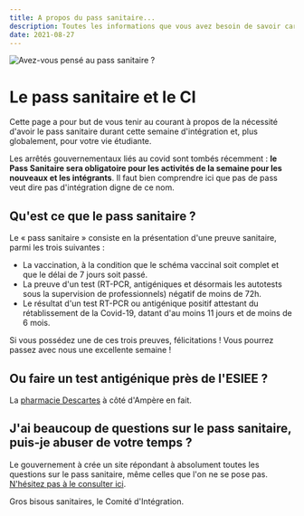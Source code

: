```yaml
---
title: A propos du pass sanitaire...
description: Toutes les informations que vous avez besoin de savoir car l'on ne peut pas y couper non plus
date: 2021-08-27
---
```


![Avez-vous pensé au pass sanitaire ?](/img/pass-party.jpg)

# Le pass sanitaire et le CI

Cette page a pour but de vous tenir au courant à propos de la nécessité d'avoir le pass sanitaire durant cette semaine
d'intégration et, plus globalement, pour votre vie étudiante.

Les arrêtés gouvernementaux liés au covid sont tombés récemment : **le Pass Sanitaire sera obligatoire pour les 
activités de la semaine pour les nouveaux et les intégrants**. Il faut bien comprendre ici que pas de pass veut dire pas d'intégration digne de ce nom.

## Qu'est ce que le pass sanitaire ?

Le « pass sanitaire » consiste en la présentation d'une preuve sanitaire, parmi les trois suivantes :

- La vaccination, à la condition que le schéma vaccinal soit complet et que le délai de 7 jours soit passé.
- La preuve d'un test (RT-PCR, antigéniques et désormais les autotests sous la supervision de professionnels) négatif de moins de 72h.
- Le résultat d'un test RT-PCR ou antigénique positif attestant du rétablissement de la Covid-19, datant d'au moins 11 jours et de moins de 6 mois.

Si vous possédez une de ces trois preuves, félicitations ! Vous pourrez passez avec nous une excellente semaine !

## Ou faire un test antigénique près de l'ESIEE ?

La [pharmacie Descartes](https://www.openstreetmap.org/node/2792744296#map=17/48.84321/2.58607) à côté d'Ampère en fait. 

## J'ai beaucoup de questions sur le pass sanitaire, puis-je abuser de votre temps ?

Le gouvernement à crée un site répondant à absolument toutes les questions sur le pass sanitaire, même celles que l'on
ne se pose pas. [N'hésitez pas à le consulter ici](https://www.gouvernement.fr/info-coronavirus/pass-sanitaire).


Gros bisous sanitaires, le Comité d'Intégration.